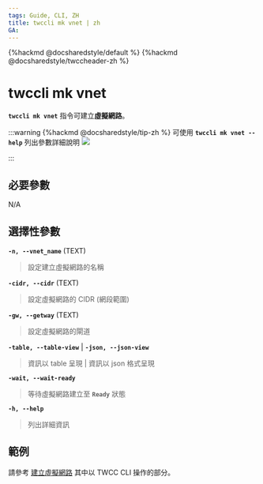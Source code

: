 ```yaml
---
tags: Guide, CLI, ZH
title: twccli mk vnet | zh
GA:
---
```


{%hackmd @docsharedstyle/default %}
{%hackmd @docsharedstyle/twccheader-zh %}

# twccli mk vnet

**`twccli mk vnet`** 指令可建立**虛擬網路**。

:::warning
{%hackmd @docsharedstyle/tip-zh %}
可使用 **`twccli mk vnet --help`** 列出參數詳細說明
![](https://cos.twcc.ai/SYS-MANUAL/uploads/upload_90dcd2d94fc11df5591f5f0a829697b6.png)


:::


## 必要參數

N/A


## 選擇性參數

**`-n, --vnet_name`** (TEXT)
> 設定建立虛擬網路的名稱

**`-cidr, --cidr`** (TEXT)
> 設定虛擬網路的 CIDR (網段範圍)

**`-gw, --getway`** (TEXT)
> 設定虛擬網路的閘道

**`-table, --table-view`** | **`-json, --json-view`**
> 資訊以 table 呈現 | 資訊以 json 格式呈現 

**`-wait, --wait-ready`**
> 等待虛擬網路建立至 **`Ready`** 狀態

**`-h, --help`**
> 列出詳細資訊

## 範例

請參考 [建立虛擬網路](https://man.twcc.ai/@twccdocs/doc-vcs-main-zh/https%3A%2F%2Fman.twcc.ai%2F%40twccdocs%2Fguide-vcs-vnw-zh) 其中以 TWCC CLI 操作的部分。